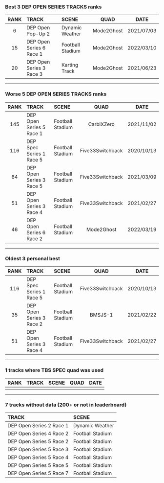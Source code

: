 ### Best 3 DEP OPEN SERIES TRACKS ranks
|RANK|TRACK|SCENE|QUAD|DATE|
|:---:|:---|:---|:---:|:---:|
|6|DEP Open Pop-Up 2|Dynamic Weather|Mode2Ghost|2021/07/03|
|15|DEP Open Series 6 Race 1|Football Stadium|Mode2Ghost|2022/03/10|
|20|DEP Open Series 3 Race 3|Karting Track|Mode2Ghost|2021/06/23|
---
### Worse 5 DEP OPEN SERIES TRACKS ranks
|RANK|TRACK|SCENE|QUAD|DATE|
|:---:|:---|:---|:---:|:---:|
|145|DEP Open Series 5 Race 1|Football Stadium|CarbiXZero|2021/11/02|
|116|DEP Spec Series 1 Race 5|Football Stadium|Five33Switchback|2020/10/13|
|64|DEP Open Series 3 Race 5|Football Stadium|Five33Switchback|2021/03/09|
|51|DEP Open Series 3 Race 4|Football Stadium|Five33Switchback|2021/02/27|
|46|DEP Open Series 6 Race 2|Football Stadium|Mode2Ghost|2022/03/19|
---
### Oldest 3 personal best
|RANK|TRACK|SCENE|QUAD|DATE|
|:---:|:---|:---|:---:|:---:|
|116|DEP Spec Series 1 Race 5|Football Stadium|Five33Switchback|2020/10/13|
|35|DEP Open Series 3 Race 2|Football Stadium|BMSJS-1|2021/02/22|
|51|DEP Open Series 3 Race 4|Football Stadium|Five33Switchback|2021/02/27|
---
### 1 tracks where TBS SPEC quad was used
|RANK|TRACK|SCENE|QUAD|DATE|
|:---:|:---|:---|:---:|:---:|
||||||
---
### 7 tracks without data (200+ or not in leaderboard)
|TRACK|SCENE|
|:---|:---|
|DEP Open Series 2 Race 1|Dynamic Weather|
|DEP Open Series 4 Race 2|Football Stadium|
|DEP Open Series 5 Race 2|Football Stadium|
|DEP Open Series 5 Race 3|Football Stadium|
|DEP Open Series 5 Race 4|Football Stadium|
|DEP Open Series 5 Race 5|Football Stadium|
|DEP Open Series 5 Race 7|Football Stadium|
